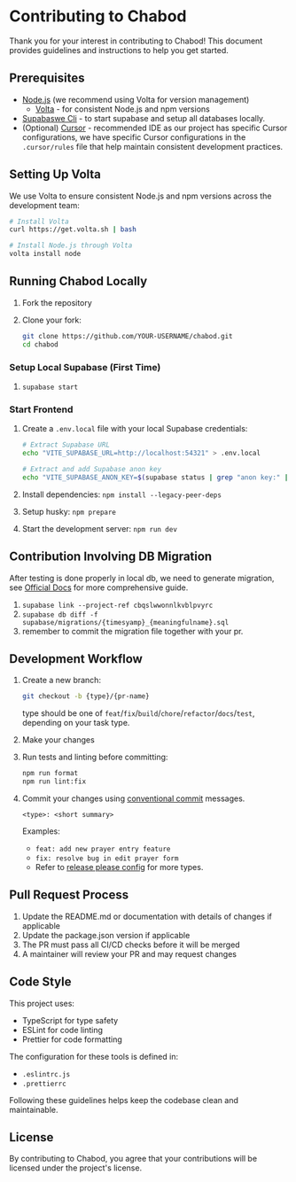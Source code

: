 # Contributing to Chabod

Thank you for your interest in contributing to Chabod! This document provides guidelines and instructions to help you get started.

## Prerequisites

- [Node.js](https://nodejs.org/) (we recommend using Volta for version management)
  - [Volta](https://volta.sh/) - for consistent Node.js and npm versions
- [Supabaswe Cli](https://supabase.com/docs/guides/local-development/cli/getting-started) - to start supabase and setup all databases locally.
- (Optional) [Cursor](https://cursor.sh/) - recommended IDE as our project has specific Cursor configurations, we have specific Cursor configurations in the `.cursor/rules` file that help maintain consistent development practices.

## Setting Up Volta

We use Volta to ensure consistent Node.js and npm versions across the development team:

```bash
# Install Volta
curl https://get.volta.sh | bash

# Install Node.js through Volta
volta install node
```

## Running Chabod Locally

1. Fork the repository
2. Clone your fork:

   ```bash
   git clone https://github.com/YOUR-USERNAME/chabod.git
   cd chabod
   ```

### Setup Local Supabase (First Time)

1. `supabase start`

### Start Frontend

1. Create a `.env.local` file with your local Supabase credentials:

   ```bash
   # Extract Supabase URL
   echo "VITE_SUPABASE_URL=http://localhost:54321" > .env.local

   # Extract and add Supabase anon key
   echo "VITE_SUPABASE_ANON_KEY=$(supabase status | grep "anon key:" | awk '{print $3}')" >> .env.local
   ```

2. Install dependencies: `npm install --legacy-peer-deps`
3. Setup husky: `npm prepare`
4. Start the development server: `npm run dev`

## Contribution Involving DB Migration

After testing is done properly in local db, we need to generate migration,
see [Official Docs](https://supabase.com/docs/reference/cli/supabase-db) for more comprehensive guide.

1. `supabase link --project-ref cbqslwwonnlkvblpvyrc`
2. `supabase db diff -f supabase/migrations/{timesyamp}_{meaningfulname}.sql`
3. remember to commit the migration file together with your pr.

## Development Workflow

1. Create a new branch:

   ```bash
   git checkout -b {type}/{pr-name}
   ```

   type should be one of `feat`/`fix`/`build`/`chore`/`refactor`/`docs`/`test`, depending on your task type.

2. Make your changes

3. Run tests and linting before committing:

   ```bash
   npm run format
   npm run lint:fix
   ```

4. Commit your changes using [conventional commit](https://www.conventionalcommits.org/en/v1.0.0/) messages.

   ```
   <type>: <short summary>
   ```

   Examples:

   - `feat: add new prayer entry feature`
   - `fix: resolve bug in edit prayer form`
   - Refer to [release please config](https://github.com/schwannden/chabod/blob/main/release-please-config.json#L12) for more types.

## Pull Request Process

1. Update the README.md or documentation with details of changes if applicable
2. Update the package.json version if applicable
3. The PR must pass all CI/CD checks before it will be merged
4. A maintainer will review your PR and may request changes

## Code Style

This project uses:

- TypeScript for type safety
- ESLint for code linting
- Prettier for code formatting

The configuration for these tools is defined in:

- `.eslintrc.js`
- `.prettierrc`

Following these guidelines helps keep the codebase clean and maintainable.

## License

By contributing to Chabod, you agree that your contributions will be licensed under the project's license.
